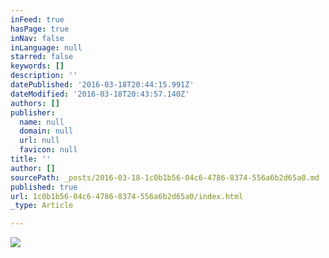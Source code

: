```yaml
---
inFeed: true
hasPage: true
inNav: false
inLanguage: null
starred: false
keywords: []
description: ''
datePublished: '2016-03-18T20:44:15.991Z'
dateModified: '2016-03-18T20:43:57.140Z'
authors: []
publisher:
  name: null
  domain: null
  url: null
  favicon: null
title: ''
author: []
sourcePath: _posts/2016-03-18-1c0b1b56-04c6-4786-8374-556a6b2d65a0.md
published: true
url: 1c0b1b56-04c6-4786-8374-556a6b2d65a0/index.html
_type: Article

---
```

![](https://the-grid-user-content.s3-us-west-2.amazonaws.com/b3ee3505-3bc5-4add-9139-8d684406cc8d.jpg)